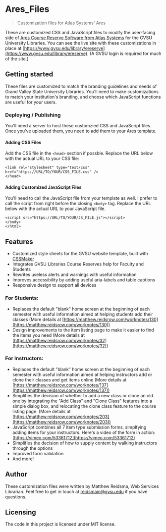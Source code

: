 # Ares_Files
> Customization files for Atlas Systems' Ares

These are customized CSS and JavaScript files to modify the user-facing side of [Ares Course Reserve Software from Atlas Systems](https://www.atlas-sys.com/ares/) for the GVSU University Libraries. You can see the live site with these customizations in place at [https://www.gvsu.edu/library/ereserve](https://www.gvsu.edu/library/ereserve). (A GVSU login is required for much of the site.)

## Getting started

These files are customized to match the branding guidelines and needs of Grand Valley State University Libraries. You'll need to make customizations to match your institution's branding, and choose which JavaScript functions are useful for your users.

### Deploying / Publishing

You'll need a server to host these customzied CSS and JavaScript files. Once you've uploaded them, you need to add them to your Ares template. 

#### Adding CSS Files

Add the CSS file in the `<head>` section if possble. Replace the URL below with the actual URL to your CSS file:

```
<link rel="stylesheet" type="text/css" href="https://URL/TO/YOUR/CSS_FILE.css" />
</head>
```

#### Adding Customized JavaScript Files

You'll need to call the JavaScript file from your template as well. I prefer to call the script from right before the closing `<body>` tag. Replace the URL below with the actual URL to your JavaScript file.

```
<script src="https://URL/TO/YOUR/JS_FILE.js"></script>
</body>
</html>
```

## Features

* Customized style sheets for the GVSU website template, built with [CSSMaker](https://github.com/gvsulib/cssMaker)
* Integrates GVSU Libraries Course Reserves help for Faculty and Students
* Rewrites useless alerts and warnings with useful information
* Improves accessibility by adding useful aria-labels and table captions
* Responsive design to support all devices

### For Students:

* Replaces the default "blank" home screen at the beginning of each semester with useful information aimed at helping students add their classes (More details at [https://matthew.reidsrow.com/worknotes/130](https://matthew.reidsrow.com/worknotes/130))
* Design improvements to the item listing page to make it easier to find the items you need (More details at [https://matthew.reidsrow.com/worknotes/32](https://matthew.reidsrow.com/worknotes/32))

### For Instructors:

* Replaces the default "blank" home screen at the beginning of each semester with useful information aimed at helping instructors add or clone their classes and get items online (More details at [https://matthew.reidsrow.com/worknotes/137](https://matthew.reidsrow.com/worknotes/137))
* Simplifies the decision of whether to add a new class or clone an old one by integrating the "Add Class" and "Clone Class" features into a simple dialog box, and relocating the clone class feature to the course listing page. (More details at [https://matthew.reidsrow.com/worknotes/203](https://matthew.reidsrow.com/worknotes/203))
* JavaScript combines all 7 item type submission forms, simplfying adding items for your instructors. Here's a video of the form in action: [https://vimeo.com/53361712](https://vimeo.com/53361712)
* Simplifies the decision of how to supply content by walking instructors through the options
* Improved form validation
* And more!

## Author

These customization files were written by Matthew Reidsma, Web Services Librarian. Feel free to get in touch at [reidsmam@gvsu.edu](mailto:reidsmam@gvsu.edu) if you have questions.

## Licensing

The code in this project is licensed under MIT license.
